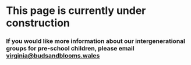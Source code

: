 # This page is currently under construction

### If you would like more information about our intergenerational groups for pre-school children, please email [virginia@budsandblooms.wales](mailto:virginia@budsandblooms.wales)
